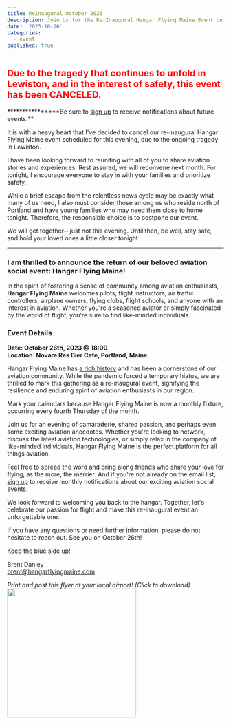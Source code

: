 ```yaml
---
title: Reinaugural October 2023
description: Join Us for the Re-Inaugural Hangar Flying Maine Event on October 26th!
date: '2023-10-26'
categories:
  - event
published: true
---
```


<h2 style="color: red;">Due to the tragedy that continues to unfold in Lewiston, and in the interest of safety, this event has been CANCELED.</h2>

******\*\*\*\*******Be sure to [sign up](/signup) to receive notifications about future events.\*\*

It is with a heavy heart that I've decided to cancel our re-inaugural Hangar Flying Maine event scheduled for this evening, due to the ongoing tragedy in Lewiston.

I have been looking forward to reuniting with all of you to share aviation stories and experiences. Rest assured, we will reconvene next month. For tonight, I encourage everyone to stay in with your families and prioritize safety.

While a brief escape from the relentless news cycle may be exactly what many of us need, I also must consider those among us who reside north of Portland and have young families who may need them close to home tonight. Therefore, the responsible choice is to postpone our event.

We will get together—just not this evening. Until then, be well, stay safe, and hold your loved ones a little closer tonight.

<hr />

### I am thrilled to announce the return of our beloved aviation social event: Hangar Flying Maine!

In the spirit of fostering a sense of community among aviation enthusiasts, **Hangar Flying Maine** welcomes pilots, flight instructors, air traffic controllers, airplane owners, flying clubs, flight schools, and anyone with an interest in aviation. Whether you're a seasoned aviator or simply fascinated by the world of flight, you're sure to find like-minded individuals.

### Event Details

**Date: October 26th, 2023 @ 18:00<br />
Location: Novare Res Bier Cafe, Portland, Maine**

Hangar Flying Maine has [a rich history](/history) and has been a cornerstone of our aviation community. While the pandemic forced a temporary hiatus, we are thrilled to mark this gathering as a re-inaugural event, signifying the resilience and enduring spirit of aviation enthusiasts in our region.

Mark your calendars because Hangar Flying Maine is now a monthly fixture, occurring every fourth Thursday of the month.

Join us for an evening of camaraderie, shared passion, and perhaps even some exciting aviation anecdotes. Whether you're looking to network, discuss the latest aviation technologies, or simply relax in the company of like-minded individuals, Hangar Flying Maine is the perfect platform for all things aviation.

Feel free to spread the word and bring along friends who share your love for flying, as the more, the merrier. And if you're not already on the email list, [sign up](/signup) to receive monthly notifications about our exciting aviation social events.

We look forward to welcoming you back to the hangar. Together, let's celebrate our passion for flight and make this re-inaugural event an unforgettable one.

If you have any questions or need further information, please do not hesitate to reach out. See you on October 26th!

Keep the blue side up!

Brent Danley<br />
[brent@hangarflyingmaine.com](mailto:brent@hangarflyingmaine.com)

_Print and post this flyer at your local airport! (Click to download)_
<a href="/images/MHF_202310_POSTER2.png" download="202310-poster.png"><img src="/images/MHF_202310_POSTER2.png" style="width: 300px" /></a>
